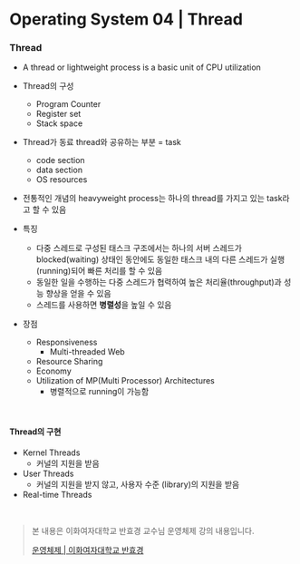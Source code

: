 # Operating System 04 | Thread

### Thread

- A thread or lightweight process is a basic unit of CPU utilization
- Thread의 구성
  - Program Counter
  - Register set
  - Stack space
- Thread가 동료 thread와 공유하는 부분 = task
  - code section
  - data section
  - OS resources
- 전통적인 개념의 heavyweight process는 하나의 thread를 가지고 있는 task라고 할 수 있음

- 특징
  - 다중 스레드로 구성된 태스크 구조에서는 하나의 서버 스레드가 blocked(waiting) 상태인 동안에도 동일한 태스크 내의 다른 스레드가 실행(running)되어 빠른 처리를 할 수 있음
  - 동일한 일을 수행하는 다중 스레드가 협력하여 높은 처리율(throughput)과 성능 향상을 얻을 수 있음
  - 스레드를 사용하면 **병렬성**을 높일 수 있음
- 장점
  - Responsiveness
    - Multi-threaded Web
  - Resource Sharing
  - Economy
  - Utilization of MP(Multi Processor) Architectures
    - 병렬적으로 running이 가능함

<br>

#### Thread의 구현

- Kernel Threads
  - 커널의 지원을 받음
- User Threads
  - 커널의 지원을 받지 않고, 사용자 수준 (library)의 지원을 받음
- Real-time Threads

<br>

> 본 내용은 이화여자대학교 반효경 교수님 운영체제 강의 내용입니다.
>
> [운영체제 | 이화여자대학교 반효경](http://www.kocw.net/home/search/kemView.do?kemId=1046323)


